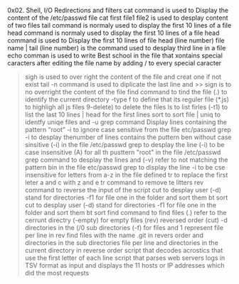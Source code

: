 0x02. Shell, I/O Redirections and filters
cat command is used to Display the content of the /etc/passwd file
cat first file1 file2 is used to desplay content of two files
tail command is normaly used to display the first 10 lines of a file
head command is normaly used to display the first 10 lines of a file
head command is used to Display the first 10 lines of file
head (line number) file name | tail (line number) is the command used to desplay third line in a file
echo comman is used to write Best school in the file that xontains special caracters after editing the file name by adding / to every special caracter
> sigh is used to over right the content of the file and creat one if not exist
tail -n command is used to diplicate the last line and >> sign is to no overright the content of the file
find command to tind the file (.) to identify the current directory -type f to define that its reguler file (*.js) to highligh all js files 9-delete) to delete the files
ls to list firles (-t1) to list the last 10 lines | head for the first lines
sort to sort file | uniq to identfy uniqe files and -u
grep command Display lines containing the pattern “root” -i to ignore case sensitive  from the file etc/passwd
grep -i to desplay thenumber of lines contains the puttern ben without case sinsitive (-i) in the file /etc/passwd
grep to desplay the line (-i) to be case insensitive (A) for all th pusttern "root" in the file /etc/passwd
grep command to desplay the lines and (-v) refer to not matching the pattern bin in the file etc/passwd
grep to display the line -i to be cse insensitive for letters from a-z in the file defined
tr to replace the first leter a and c with z and e
tr command to remove te litters
rev command to reverse the input of the script
cut to desplay user (-d) stand for directories -f1 for file one  in the folder  and sort them bt sort
cut to desplay user (-d) stand for directories -f1 for file one  in the folder  and sort them bt sort
 find command to find files (.) refer to the cerrunt directry (-empty) for empty files (rev) reversed order (cut) -d directories in the (/0 sub directories (-f) for files and 1 represent file per line in rev
find files with the name .git in revers order and directories in the sub directories file per line and directories in the current directory in reverse order
script that decodes acrostics that use the first letter of each line
script that parses web servers logs in TSV format as input and displays the 11 hosts or IP addresses which did the most requests
